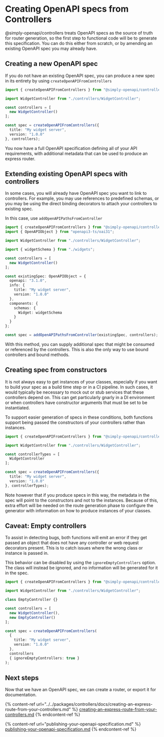 # Creating OpenAPI specs from Controllers

@simply-openapi/controllers treats OpenAPI specs as the source of truth for router generation, so the first step to functional code will be to generate this specification.  You can do this either from scratch, or by amending an existing OpenAPI spec you may already have.

## Creating a new OpenAPI spec

If you do not have an existing OpenAPI spec, you can produce a new spec in its entirety by using `createOpenAPIFromControllers`

```typescript
import { createOpenAPIFromControllers } from "@simply-openapi/controllers";

import WidgetController from "./controllers/WidgetController";

const controllers = [
  new WidgetController()
];

const spec = createOpenAPIFromControllers({
  title: "My widget server",
  version: "1.0.0"
}, controllers);
```

You now have a full OpenAPI specification defining all of your API requirements, with additional metadata that can be used to produce an express router.

## Extending existing OpenAPI specs with controllers

In some cases, you will already have OpenAPI spec you want to link to controllers.  For example, you may use references to predefined schemas, or you may be using the direct binding decorators to attach your controllers to existing spec.

In this case, use `addOpenAPIPathsFromController`

```typescript
import { createOpenAPIFromControllers } from "@simply-openapi/controllers";
import { OpenAPIObject } from "openapi3-ts/oai31";

import WidgetController from "./controllers/WidgetController";

import { widgetSchema } from "./widgets";

const controllers = [
  new WidgetController()
];

const existingSpec: OpenAPIObject = {
  openapi: "3.1.0",
  info: {
    title: "My widget server",
    version: "1.0.0"  
  },
  components: {
    schemas: {
      Widget: widgetSchema
    }
  }
};

const spec = addOpenAPIPathsFromController(existingSpec, controllers);
```

With this method, you can supply additional spec that might be consumed or referenced by the controllers.  This is also the only way to use bound controllers and bound methods.

## Creating spec from constructors

It is not always easy to get instances of your classes, especially if you want to build your spec as a build time step or in a CI pipeline.  In such cases, it would typically be necessary to mock out or stub services that these controllers depend on.  This can get particularly gnarly in a DI environment or when controllers have constructor arguments that must be set to be instantiated.

To support easier generation of specs in these conditions, both functions support being passed the constructors of your controllers rather than instances.

```typescript
import { createOpenAPIFromControllers } from "@simply-openapi/controllers";

import WidgetController from "./controllers/WidgetController";

const controllerTypes = [
  WidgetController
];

const spec = createOpenAPIFromControllers({
  title: "My widget server",
  version: "1.0.0"
}, controllerTypes);
```

Note however that if you produce specs in this way, the metadata in the spec will point to the constructors and not to the instances.  Because of this, extra effort will be needed on the route generation phase to configure the generator with information on how to produce instances of your classes.

## Caveat: Empty controllers

To assist in detecting bugs, both functions will emit an error if they get passed an object that does not have any controller or web request decorators present. This is to catch issues where the wrong class or instance is passed in.

This behavior can be disabled by using the `ignoreEmptyControllers` option.  The class will instead be ignored, and no information will be generated for it in the spec.

```typescript
import { createOpenAPIFromControllers } from "@simply-openapi/controllers";

import WidgetController from "./controllers/WidgetController";

class EmptyController {}

const controllers = [
  new WidgetController(),
  new EmptyController()
];

const spec = createOpenAPIFromControllers(
  {
    title: "My widget server",
    version: "1.0.0"
  },
  controllers
  { ignoreEmptyControllers: true }
);
```

## Next steps

Now that we have an OpenAPI spec, we can create a router, or export it for documentation.

{% content-ref url="../../packages/controllers/docs/creating-an-express-route-from-your-controllers.md" %}
[creating-an-express-route-from-your-controllers.md](../../packages/controllers/docs/creating-an-express-route-from-your-controllers.md)
{% endcontent-ref %}

{% content-ref url="publishing-your-openapi-specification.md" %}
[publishing-your-openapi-specification.md](publishing-your-openapi-specification.md)
{% endcontent-ref %}
